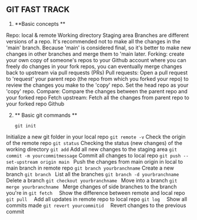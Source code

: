 ## GIT FAST TRACK ## 

1. **Basic concepts **

Repo: local & remote
Working directory
Staging area
Branches are different versions of a repo. It's recommended not to make all the changes in the 'main' branch. Because 'main' is considered final, so it's better to make new changes in other branches and merge them to 'main later. 
Forking: create your own copy of someone's repos to your Github account where you can freely do changes in your fork repos, you can eventually merge changes back to upstream via pull requests (PRs)
Pull requests: Open a pull request to 'request' your parent repo (the repo from which you forked your repo) to review the changes you make to the 'copy' repo. Set the head repo as your 'copy' repo. 
Compare: Compare the changes between the parent repo and your forked repo
Fetch upstream: Fetch all the changes from parent repo to your forked repo Github

2. ** Basic git commands ** 
    ```
    git init
    ```
Initialize a new git folder in your local repo
    ```
    git remote -v
    ```
Check the origin of the remote repo
    ```
    git status
    ```
Checking the status (new changes) of the working directory
     ```
    git add
    ```
Add all new changes to the staging area
    ```
    git commit -m yourcommitmessage
    ```
Commit all changes to local repo
    ```
    git push --set-upstream origin main 
    ```
Push the changes from main origin in local to main branch in remote repo
    ```
    git branch yourbranchname
    ```
Create a new branch 
    ```
    git branch 
    ```
List all the branches 
    ```
    git branch -d yourbranchname 
    ```
Delete a branch
    ```
    git checkout yourbranchname 
    ```
Move into a branch 
    ```
    git merge yourbranchname 
    ```
Merge changes of side branches to the branch you're in
     ```
    git fetch  
    ```
Show the difference between remote and local repo
     ```
    git pull  
    ```
Add all updates in remote repo to local repo
    ```
    git log  
    ```
Show all commits made
    ```
    git revert yourcommitid  
    ```
Revert changes to the previous commit












